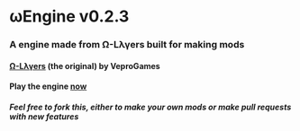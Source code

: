 # ωEngine v0.2.3
### A engine made from Ω-Lλγers built for making mods
#### [Ω-Lλγers](https://veprogames.github.io/omega-layers) (the original) by VeproGames
#### Play the engine <a href='https://jwklong.github.io/omega-engine'>now</a>
##### Feel free to fork this, either to make your own mods or make pull requests with new features
